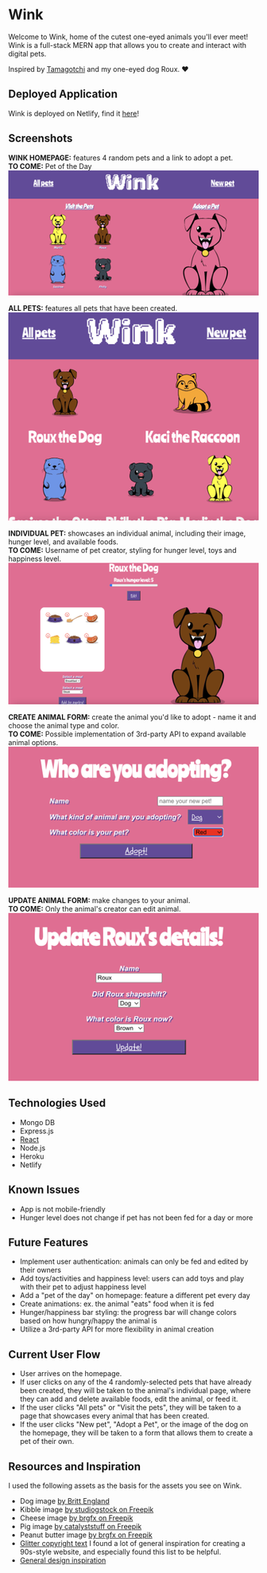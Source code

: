 # Wink
Welcome to Wink, home of the cutest one-eyed animals you'll ever meet!
Wink is a full-stack MERN app that allows you to create and interact with digital pets.

Inspired by [Tamagotchi](https://tamagotchi.com/) and my one-eyed dog Roux. ❤️

## Deployed Application
Wink is deployed on Netlify, find it [here](https://winkfriends.netlify.app/)!

## Screenshots
**WINK HOMEPAGE:** features 4 random pets and a link to adopt a pet.   
**TO COME:** Pet of the Day
![Homepage](library/screenshots/Homepage.png)  

**ALL PETS:** features all pets that have been created.  
![All animals](library/screenshots/AnimalIndex.png)  

**INDIVIDUAL PET:** showcases an individual animal, including their image, hunger level, and available foods.   
**TO COME:** Username of pet creator, styling for hunger level, toys and happiness level.
![Show animal](library/screenshots/ShowAnimal.png)  

**CREATE ANIMAL FORM:** create the animal you'd like to adopt - name it and choose the animal type and color.  
**TO COME:** Possible implementation of 3rd-party API to expand available animal options.
![Create animal form](library/screenshots/CreateAnimal.png)  

**UPDATE ANIMAL FORM:** make changes to your animal.  
**TO COME:** Only the animal's creator can edit animal.
![Update animal form](library/screenshots/UpdateAnimal.png)

## Technologies Used
- Mongo DB
- Express.js
- [React](https://react.dev/)
- Node.js
- Heroku
- Netlify

## Known Issues
- App is not mobile-friendly
- Hunger level does not change if pet has not been fed for a day or more

## Future Features
- Implement user authentication: animals can only be fed and edited by their owners
- Add toys/activities and happiness level: users can add toys and play with their pet to adjust happiness level
- Add a "pet of the day" on homepage: feature a different pet every day
- Create animations: ex. the animal "eats" food when it is fed
- Hunger/happiness bar styling: the progress bar will change colors based on how hungry/happy the animal is
- Utilize a 3rd-party API for more flexibility in animal creation

## Current User Flow
- User arrives on the homepage.
- If user clicks on any of the 4 randomly-selected pets that have already been created, they will be taken to the animal's individual page, where they can add and delete available foods, edit the animal, or feed it.
- If the user clicks "All pets" or "Visit the pets", they will be taken to a page that showcases every animal that has been created.
- If the user clicks "New pet", "Adopt a Pet", or the image of the dog on the homepage, they will be taken to a form that allows them to create a pet of their own.

## Resources and Inspiration
I used the following assets as the basis for the assets you see on Wink.
- Dog image [by Britt England](https://www.brittany-england.com/) 
- Kibble image [by studiogstock on Freepik](https://www.freepik.com/free-vector/mascots-bags-food-set_5141995.htm#query=kibble&position=4&from_view=search&track=sph)
- Cheese image [by brgfx on Freepik](https://www.freepik.com/free-vector/cheese-plate_32354323.htm#query=cheese&position=4&from_view=search&track=sph) 
- Pig image [by catalyststuff on Freepik](https://www.freepik.com/free-vector/cute-pig-sitting-cartoon-vector-icon-illustration-animal-nature-icon-concept-isolated-premium-flat_40513463.htm#query=cute%20pig%20cartoon&position=0&from_view=keyword&track=ais)
- Peanut butter image [by brgfx on Freepik](https://www.freepik.com/free-vector/peanut-butter-elements-icons-set_40367911.htm)
- [Glitter copyright text](https://www.glitter-graphics.com/graphics/602494)
I found a lot of general inspiration for creating a 90s-style website, and especially found this list to be helpful.
- [General design inspiration](https://www.creativebloq.com/news/retro-modern-websites)
